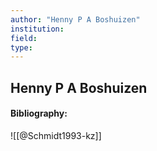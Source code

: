 ```yaml
---
author: "Henny P A Boshuizen"
institution:
field:
type:
---
```


## Henny P A Boshuizen
#### Bibliography:

![[@Schmidt1993-kz]]